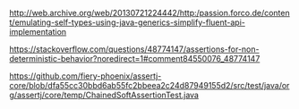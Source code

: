 http://web.archive.org/web/20130721224442/http:/passion.forco.de/content/emulating-self-types-using-java-generics-simplify-fluent-api-implementation

https://stackoverflow.com/questions/48774147/assertions-for-non-deterministic-behavior?noredirect=1#comment84550076_48774147

https://github.com/fiery-phoenix/assertj-core/blob/dfa55cc30bbd6ab55fc2bbeea2c24d87949155d2/src/test/java/org/assertj/core/temp/ChainedSoftAssertionTest.java

